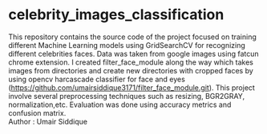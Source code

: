 # celebrity_images_classification
This repository contains the source code of the project focused on training different Machine Learning models using GridSearchCV for recognizing different celebrities faces. Data was taken from google images using fatcun chrome extension. I created filter_face_module along the way which takes images from directories and create new directories with cropped faces by using opencv harcascade classifier for face and eyes (https://github.com/umairsiddique3171/filter_face_module.git). This project involve several preprocessing techniques such as resizing, BGR2GRAY, normalization,etc. Evaluation was done using accuracy metrics and confusion matrix. 
<br>
Author : Umair Siddique
